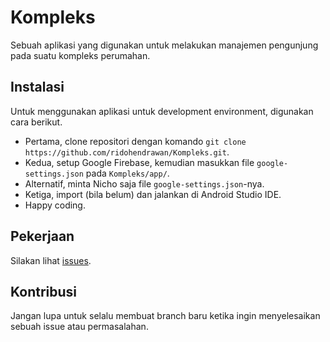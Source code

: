 # Kompleks

Sebuah aplikasi yang digunakan untuk melakukan manajemen pengunjung pada suatu kompleks perumahan.

## Instalasi

Untuk menggunakan aplikasi untuk development environment, digunakan cara berikut.

- Pertama, clone repositori dengan komando `git clone https://github.com/ridohendrawan/Kompleks.git`.
- Kedua, setup Google Firebase, kemudian masukkan file `google-settings.json` pada `Kompleks/app/`. 
- Alternatif, minta Nicho saja file `google-settings.json`-nya.
- Ketiga, import (bila belum) dan jalankan di Android Studio IDE.
- Happy coding.

## Pekerjaan

Silakan lihat [issues](https://github.com/ridohendrawan/Kompleks/issues).

## Kontribusi

Jangan lupa untuk selalu membuat branch baru ketika ingin menyelesaikan sebuah issue atau permasalahan.
